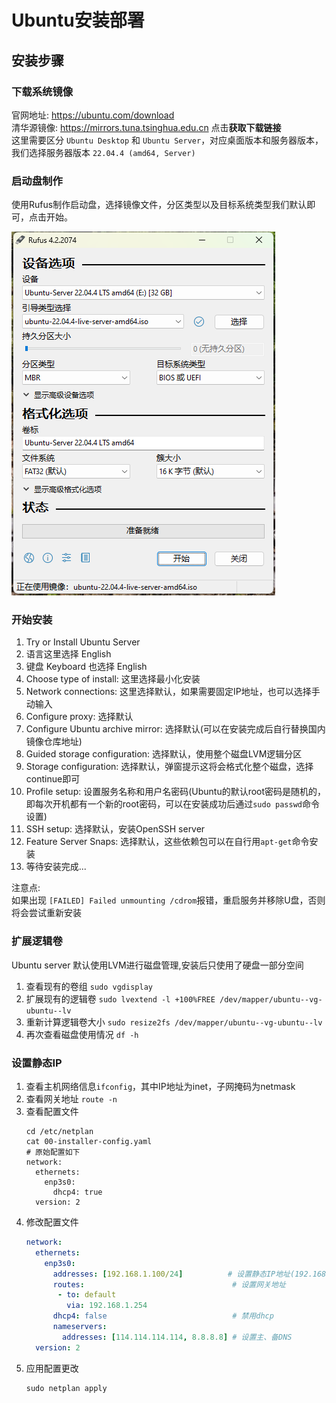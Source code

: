 # Ubuntu安装部署

## 安装步骤

### 下载系统镜像

官网地址: https://ubuntu.com/download  
清华源镜像: https://mirrors.tuna.tsinghua.edu.cn  点击**获取下载链接**  
这里需要区分 `Ubuntu Desktop` 和 `Ubuntu Server`，对应桌面版本和服务器版本，我们选择服务器版本 `22.04.4 (amd64, Server)`


### 启动盘制作

使用Rufus制作启动盘，选择镜像文件，分区类型以及目标系统类型我们默认即可，点击开始。

![Rufus](imgs/rufus-ubuntu.png)

### 开始安装

1. Try or Install Ubuntu Server
2. 语言这里选择 English
3. 键盘 Keyboard 也选择 English
4. Choose type of install: 这里选择最小化安装
5. Network connections: 这里选择默认，如果需要固定IP地址，也可以选择手动输入
6. Configure proxy: 选择默认
7. Configure Ubuntu archive mirror: 选择默认(可以在安装完成后自行替换国内镜像仓库地址)
8. Guided storage configuration: 选择默认，使用整个磁盘LVM逻辑分区
9. Storage configuration: 选择默认，弹窗提示这将会格式化整个磁盘，选择continue即可
10. Profile setup: 设置服务名称和用户名密码(Ubuntu的默认root密码是随机的，即每次开机都有一个新的root密码，可以在安装成功后通过`sudo passwd`命令设置)
11. SSH setup: 选择默认，安装OpenSSH server
12. Feature Server Snaps: 选择默认，这些依赖包可以在自行用`apt-get`命令安装
13. 等待安装完成...

注意点:  
如果出现 `[FAILED] Failed unmounting /cdrom`报错，重启服务并移除U盘，否则将会尝试重新安装


### 扩展逻辑卷
Ubuntu server 默认使用LVM进行磁盘管理,安装后只使用了硬盘一部分空间

1. 查看现有的卷组 `sudo vgdisplay`
2. 扩展现有的逻辑卷 `sudo lvextend -l +100%FREE /dev/mapper/ubuntu--vg-ubuntu--lv`
3. 重新计算逻辑卷大小 `sudo resize2fs /dev/mapper/ubuntu--vg-ubuntu--lv`
4. 再次查看磁盘使用情况 `df -h`

### 设置静态IP
1. 查看主机网络信息`ifconfig`，其中IP地址为inet，子网掩码为netmask
2. 查看网关地址 `route -n`
3. 查看配置文件
   ```shell
   cd /etc/netplan
   cat 00-installer-config.yaml
   # 原始配置如下
   network:
     ethernets:
       enp3s0:
         dhcp4: true
     version: 2
   ```
4. 修改配置文件
   ```yml
   network:
     ethernets:
       enp3s0:
         addresses: [192.168.1.100/24]          # 设置静态IP地址(192.168.1.100)和掩码
         routes:                                 # 设置网关地址
          - to: default
            via: 192.168.1.254
         dhcp4: false                            # 禁用dhcp
         nameservers:
           addresses: [114.114.114.114, 8.8.8.8] # 设置主、备DNS
     version: 2
   ```
5. 应用配置更改
    ```shell
    sudo netplan apply
    ```